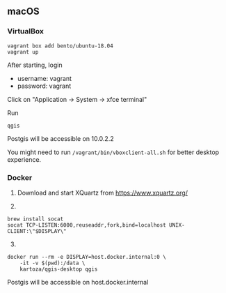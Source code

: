 ## macOS

### VirtualBox

```
vagrant box add bento/ubuntu-18.04
vagrant up
```

After starting, login

- username: vagrant
- password: vagrant

Click on "Application -> System -> xfce terminal"

Run 

```
qgis
```

Postgis will be accessible on 10.0.2.2

You might need to run `/vagrant/bin/vboxclient-all.sh` for better desktop experience.

### Docker

1. Download and start XQuartz from https://www.xquartz.org/

2.
```
brew install socat
socat TCP-LISTEN:6000,reuseaddr,fork,bind=localhost UNIX-CLIENT:\"$DISPLAY\"
```

3. 

```
docker run --rm -e DISPLAY=host.docker.internal:0 \
    -it -v $(pwd):/data \
    kartoza/qgis-desktop qgis
```

Postgis will be accessible on host.docker.internal

